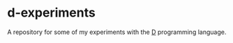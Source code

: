 # d-experiments
A repository for some of my experiments with the [D](https://en.wikipedia.org/wiki/D_(programming_language)) programming language.
